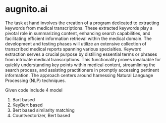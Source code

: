 # augnito.ai
The task at hand involves the creation of a program dedicated to extracting keywords from
medical transcriptions. These extracted keywords play a pivotal role in summarizing content,
enhancing search capabilities, and facilitating efficient information retrieval within the medical
domain. The development and testing phases will utilize an extensive collection of transcribed
medical reports spanning various specialties.
Keyword extraction serves a crucial purpose by distilling essential terms or phrases from
intricate medical transcriptions. This functionality proves invaluable for quickly understanding
key points within medical content, streamlining the search process, and assisting practitioners in
promptly accessing pertinent information. The approach centers around harnessing Natural
Language Processing (NLP) techniques.

Given code include 4 model
1) Bart based
2) KeyBert based
3) Bert based similarity matching
4) Countvectorizer, Bert based
